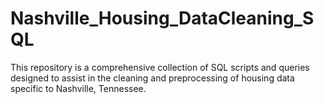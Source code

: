 # Nashville_Housing_DataCleaning_SQL
This repository is a comprehensive collection of SQL scripts and queries designed to assist in the cleaning and preprocessing of housing data specific to Nashville, Tennessee.
